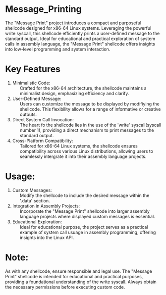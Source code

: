 # Message_Printing

The "Message Print" project introduces a compact and purposeful shellcode designed for x86-64 Linux systems. Leveraging the powerful write syscall, this shellcode efficiently prints a user-defined message to the standard output. Ideal for educational and practical exploration of system calls in assembly language, the "Message Print" shellcode offers insights into low-level programming and system interaction.

# Key Features
<ol>
  <li>Minimalistic Code: <br >
  <ul>Crafted for the x86-64 architecture, the shellcode maintains a minimalist design, emphasizing efficiency and clarify.</ul></li>
  <li>User-Defined Message: <br >
  <ul>Users can customize the message to be displayed by modifiying the shellcode. This flexibility allows for a range of informative or creative outputs.</ul></li>
  <li>Direct System Call Invocation: <br >
  <ul>The heart fo the shellcode lies in the use of the 'write' syscall(syscall number 1), providing a direct mechanism to print messages to the standard output.</ul></li>
  <li>Cross-Platform Compatibility: <br >
  <ul>Tailored for x86-64 Linux systems, the shellcode ensures compatibility across various Linux distributions, allowing users to seamlessly intergrate it into their assembly language projects.</ul></li>
</ol>

# Usage:
<ol>
  <li>Custom Messages:<br /><ul>Modify the shellcode to include the desired message within the '.data' section.</ul></li>
  <li>Integration in Assembly Projects:<br /><ul>Incorporate the "Message Print" shellcode into larger assembly language projects where displayed custom messages is essential.</ul></li>
  <li>Educational Exploration:<br /><ul>Ideal for educational purpose, the project serves as a practical example of system call usuage in assembly programming, offering insights into the Linux API.</ul></li>
</ol>

# Note:
<p>As with any shellcode, ensure responsible and legal use. The "Message Print" shellcode is intended for educational and practical purposes, providing a foundational understanding of the write syscall. Always obtain the necessary permissions before executing custom code.</p>

